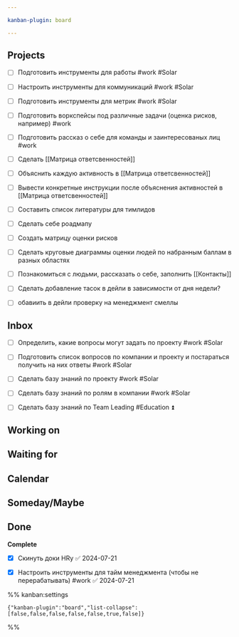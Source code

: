 ```yaml
---

kanban-plugin: board

---
```


## Projects

- [ ] Подготовить инструменты для работы #work #Solar
- [ ] Настроить инструменты для коммуникаций #work #Solar
- [ ] Подготовить инструменты для метрик #work #Solar
- [ ] Подготовить воркспейсы под различные задачи (оценка рисков, например) #work
- [ ] Подготовить рассказ о себе для команды и заинтересованых лиц #work
- [ ] Сделать [[Матрица ответсвенностей]]
- [ ] Объяснить каждую активность в [[Матрица ответсвенностей]]
- [ ] Вывести конкретные инструкции после объяснения активностей в [[Матрица ответсвенностей]]
- [ ] Составить список литературы для тимлидов
- [ ] Сделать себе роадмапу
- [ ] Создать матрицу оценки рисков
- [ ] Сделать круговые диаграммы оценки людей по набранным баллам в разных областях
- [ ] Познакомиться с людьми, рассказать о себе, заполнить [[Контакты]]
- [ ] Сделать добавление тасок в дейли в зависимости от дня недели?
- [ ] обавиить в дейли проверку на менеджмент смеллы


## Inbox

- [ ] Определить, какие вопросы могут задать по проекту #work #Solar
- [ ] Подготовить список вопросов по компании и проекту и постараться получить на них ответы #work #Solar
- [ ] Сделать базу знаний по проекту #work #Solar
- [ ] Сделать базу знаний по ролям в компании #work #Solar
- [ ] Сделать базу знаний по Team Leading #Education ⏫


## Working on



## Waiting for



## Calendar



## Someday/Maybe



## Done

**Complete**
- [x] Скинуть доки HRу ✅ 2024-07-21
- [x] Настроить инструменты для тайм менеджмента (чтобы не перерабатывать) #work ✅ 2024-07-21




%% kanban:settings
```
{"kanban-plugin":"board","list-collapse":[false,false,false,false,false,true,false]}
```
%%